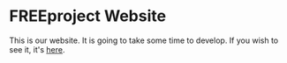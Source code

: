 # FREEproject Website

This is our website. It is going to take some time to develop. If you wish to see it, it's [here](http://freeproject.cf).